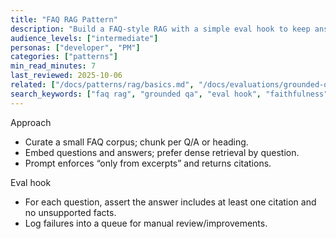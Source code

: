 ```yaml
---
title: "FAQ RAG Pattern"
description: "Build a FAQ-style RAG with a simple eval hook to keep answers grounded."
audience_levels: ["intermediate"]
personas: ["developer", "PM"]
categories: ["patterns"]
min_read_minutes: 7
last_reviewed: 2025-10-06
related: ["/docs/patterns/rag/basics.md", "/docs/evaluations/grounded-qa-evals.md", "/docs/evaluations/offline-batch-evals.md"]
search_keywords: ["faq rag", "grounded qa", "eval hook", "faithfulness"]
---
```


Approach

- Curate a small FAQ corpus; chunk per Q/A or heading.
- Embed questions and answers; prefer dense retrieval by question.
- Prompt enforces “only from excerpts” and returns citations.

Eval hook

- For each question, assert the answer includes at least one citation and no unsupported facts.
- Log failures into a queue for manual review/improvements.

